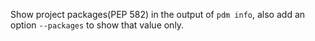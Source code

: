 Show project packages(PEP 582) in the output of `pdm info`, also add an option `--packages` to show that value only.
